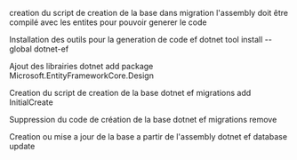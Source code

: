 creation du script de creation de la base dans migration
l'assembly doit être compilé avec les entites pour pouvoir generer le code

Installation des outils pour la generation de code ef
dotnet tool install --global dotnet-ef

Ajout des librairies 
dotnet add package Microsoft.EntityFrameworkCore.Design

Creation du script de creation de la base
dotnet ef migrations add InitialCreate

Suppression du code de création de la base
dotnet ef migrations remove

Creation ou mise a jour de la base a partir de l'assembly
dotnet ef database update


